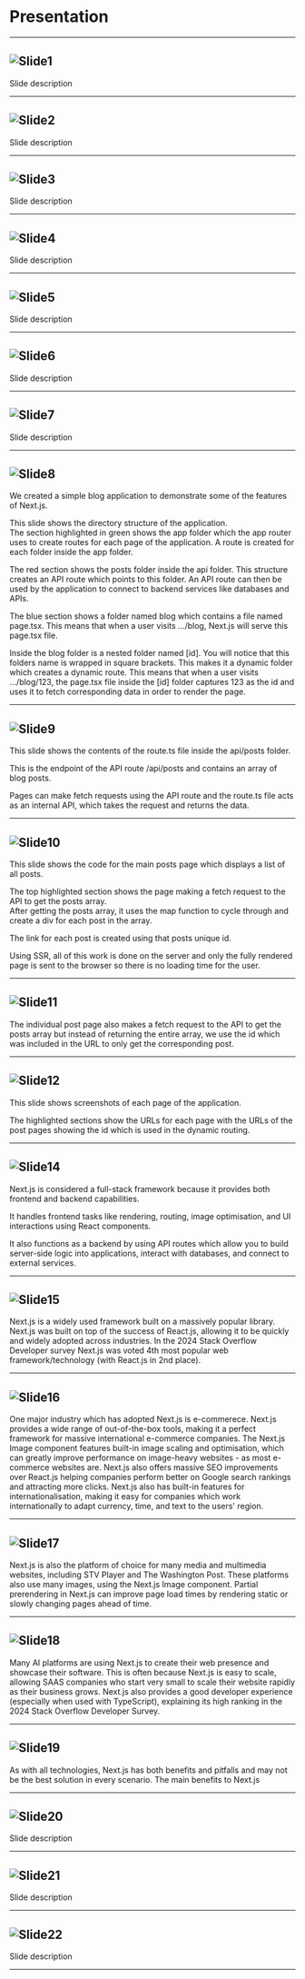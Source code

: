 # Presentation
---

![Slide1](src/assets/images/Slide1.PNG)
---

Slide description

---

![Slide2](src/assets/images/Slide2.PNG)  
---

Slide description

---

![Slide3](src/assets/images/Slide3.PNG)  
---

Slide description

---

![Slide4](src/assets/images/Slide4.PNG)
---

Slide description

---

![Slide5](src/assets/images/Slide5.PNG)
---

Slide description

---

![Slide6](src/assets/images/Slide6.PNG)
---

Slide description

---

![Slide7](src/assets/images/Slide7.PNG)
---

Slide description

---

![Slide8](src/assets/images/Slide8.PNG)
---

We created a simple blog application to demonstrate some of the features of Next.js.

This slide shows the directory structure of the application.  
The section highlighted in green shows the app folder which the app router uses to create routes for each page of the application. A route is created for each folder inside the app folder.

The red section shows the posts folder inside the api folder. This structure creates an API route which points to this folder. An API route can then be used by the application to connect to backend services like databases and APIs.

The blue section shows a folder named blog which contains a file named page.tsx. This means that when a user visits …/blog, Next.js will serve this page.tsx file.

Inside the blog folder is a nested folder named [id]. You will notice that this folders name is wrapped in square brackets. This makes it a dynamic folder which creates a dynamic route. This means that when a user visits …/blog/123, the page.tsx file inside the [id] folder captures 123 as the id and uses it to fetch corresponding data in order to render the page. 

---

![Slide9](src/assets/images/Slide9.PNG)
---

This slide shows the contents of the route.ts file inside the api/posts folder.

This is the endpoint of the API route /api/posts and contains an array of blog posts.

Pages can make fetch requests using the API route and the route.ts file acts as an internal API, which takes the request and returns the data.


---


![Slide10](src/assets/images/Slide10.PNG)
---

This slide shows the code for the main posts page which displays a list of all posts.

The top highlighted section shows the page making a fetch request to the API to get the posts array.  
After getting the posts array, it uses the map function to cycle through and create a div for each post in the array.

The link for each post is created using that posts unique id.

Using SSR, all of this work is done on the server and only the fully rendered page is sent to the browser so there is no loading time for the user.


---


![Slide11](src/assets/images/Slide11.PNG)
---

The individual post page also makes a fetch request to the API to get the posts array but instead of returning the entire array, we use the id which was included in the URL to only get the corresponding post.


---


![Slide12](src/assets/images/Slide12.PNG)
---

This slide shows screenshots of each page of the application.

The highlighted sections show the URLs for each page with the URLs of the post pages showing the id which is used in the dynamic routing.


---


![Slide14](src/assets/images/Slide14.PNG)
---

Next.js is considered a full-stack framework because it provides both frontend and backend capabilities.

It handles frontend tasks like rendering, routing, image optimisation, and UI interactions using React components.

It also functions as a backend by using API routes which allow you to build server-side logic into applications, interact with databases, and connect to external services.


---


![Slide15](src/assets/images/Slide15.PNG)
---

Next.js is a widely used framework built on a massively popular library. Next.js was built on top of the success of React.js, allowing it to be quickly and widely adopted across industries. In the 2024 Stack Overflow Developer survey Next.js was voted 4th most popular web framework/technology (with React.js in 2nd place).

---

![Slide16](src/assets/images/Slide16.PNG)
---

One major industry which has adopted Next.js is e-commerece. Next.js provides a wide range of out-of-the-box tools, making it a perfect framework for massive international e-commerce companies. The Next.js Image component features built-in image scaling and optimisation, which can greatly improve performance on image-heavy websites - as most e-commerce websites are. Next.js also offers massive SEO improvements over React.js helping companies perform better on Google search rankings and attracting more clicks. Next.js also has built-in features for internationalisation, making it easy for companies which work internationally to adapt currency, time, and text to the users' region.

---

![Slide17](src/assets/images/Slide17.PNG)
---

Next.js is also the platform of choice for many media and multimedia websites, including STV Player and The Washington Post. These platforms also use many images, using the Next.js Image component. Partial prerendering in Next.js can improve page load times by rendering static or slowly changing pages ahead of time.

---

![Slide18](src/assets/images/Slide18.PNG)
---

Many AI platforms are using Next.js to create their web presence and showcase their software. This is often because Next.js is easy to scale, allowing SAAS companies who start very small to scale their website rapidly as their business grows. Next.js also provides a good developer experience (especially when used with TypeScript), explaining its high ranking in the 2024 Stack Overflow Developer Survey.  

---

![Slide19](src/assets/images/Slide19.PNG)
---

As with all technologies, Next.js has both benefits and pitfalls and may not be the best solution in every scenario. The main benefits to Next.js 

---

![Slide20](src/assets/images/Slide20.PNG)
---

Slide description

---

![Slide21](src/assets/images/Slide21.PNG)
---

Slide description

---

![Slide22](src/assets/images/Slide22.PNG)
---

Slide description

---
